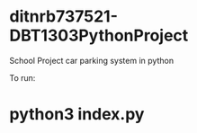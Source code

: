 # ditnrb737521-DBT1303PythonProject
School Project car parking system in python

To run:
# python3 index.py
